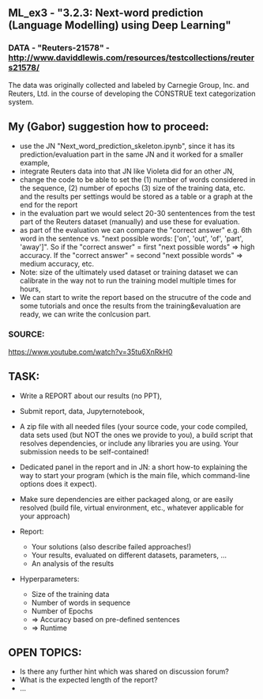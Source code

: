 ## ML_ex3 - "3.2.3: Next-word prediction (Language Modelling) using Deep Learning"

### DATA - "Reuters-21578" - http://www.daviddlewis.com/resources/testcollections/reuters21578/
The data was originally collected and labeled by Carnegie Group, Inc. and Reuters, Ltd. in the course of developing the CONSTRUE text categorization system.  


## My (Gabor) suggestion how to proceed:
- use the JN "Next_word_prediction_skeleton.ipynb", since it has its prediction/evaluation part in the same JN and it worked for a smaller example,
- integrate Reuters data into that JN like Violeta did for an other JN,
- change the code to be able to set the (1) number of words considered in the sequence, (2) number of epochs (3) size of the training data, etc.
and the results per settings would be stored as a table or a graph at the end for the report
- in the evaluation part we would select 20-30 sententences from the test part of the Reuters dataset (manually) and use these for evaluation.
- as part of the evaluation we can compare the "correct answer" e.g. 6th word in the sentence vs. "next possible words:  ['on', 'out', 'of', 'part', 'away']".
So if the "correct answer" = first "next possible words" => high accuracy. If the "correct answer" = second "next possible words" => medium accuracy, etc.
- Note: size of the ultimately used dataset or training dataset we can calibrate in the way not to run the training model multiple times for hours,
- We can start to write the report based on the strucutre of the code and some tutorials and once the results from the training&evaluation are ready, we can write the conlcusion part.



### SOURCE:
https://www.youtube.com/watch?v=35tu6XnRkH0


## TASK:
- Write a REPORT about our results (no PPT),
- Submit report, data, Jupyternotebook,
- A zip file with all needed files (your source code, your code compiled, data sets used (but NOT the ones we provide to you), a build script that resolves dependencies, or include any libraries you are using. Your submission needs to be self-contained!
- Dedicated panel in the report and in JN: a short how-to explaining the way to start your program (which is the main file, which command-line options does it expect).
- Make sure dependencies are either packaged along, or are easily resolved (build file, virtual environment, etc., whatever applicable for your approach)
- Report:
  - Your solutions (also describe failed approaches!)
  - Your results, evaluated on different datasets, parameters, ...
  - An analysis of the results

- Hyperparameters:
  - Size of the training data
  - Number of words in sequence
  - Number of Epochs
  - => Accuracy based on pre-defined sentences
  - => Runtime

## OPEN TOPICS:
- Is there any further hint which was shared on discussion forum?
- What is the expected length of the report?
- ...
